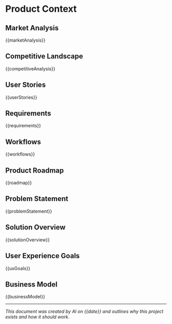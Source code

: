 # Product Context

## Market Analysis
{{marketAnalysis}}

## Competitive Landscape
{{competitiveAnalysis}}

## User Stories
{{userStories}}

## Requirements
{{requirements}}

## Workflows
{{workflows}}

## Product Roadmap
{{roadmap}}

## Problem Statement
{{problemStatement}}

## Solution Overview
{{solutionOverview}}

## User Experience Goals
{{uxGoals}}

## Business Model
{{businessModel}}

---
*This document was created by AI on {{date}} and outlines why this project exists and how it should work.* 